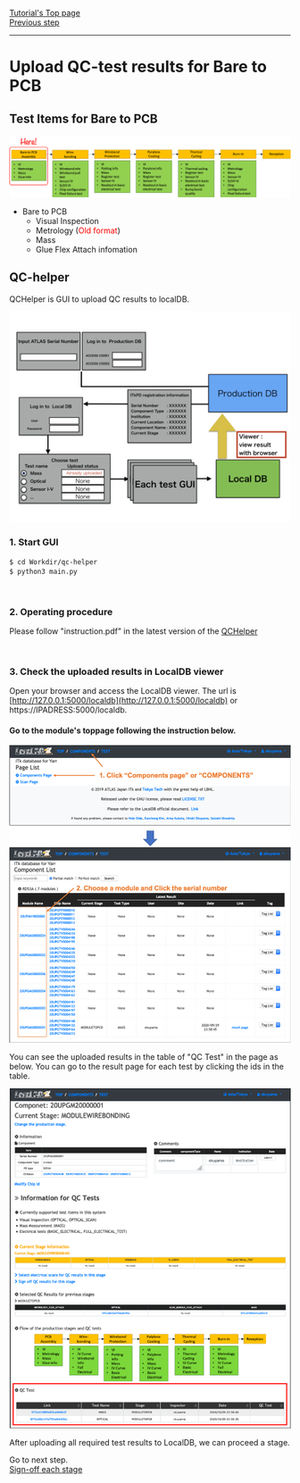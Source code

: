 [Tutorial's Top page](flow.md)<br>
[Previous step](register_module.md)<br>
<hr>

# Upload QC-test results for Bare to PCB

## Test Items for Bare to PCB

![demo scan](../images/qc-flow/stage_bare.png)

- Bare to PCB
  - Visual Inspection
  - Metrology (<span style="color: red; ">Old format</span>)
  - Mass
  - Glue Flex Attach infomation



## QC-helper
QCHelper is GUI to upload QC results to localDB.

![demo scan](../images/qc-flow/QCHepler_structure.png)

### 1. Start GUI

```bash
$ cd Workdir/qc-helper
$ python3 main.py
```
<br>

### 2. Operating procedure

Please follow "instruction.pdf" in the latest version of the [QCHelper](https://gitlab.cern.ch/atlas-itk/sw/db/pixels/qc-viz-tools-dev/qc-helper/-/tree/master/doc/Instruction)

<br>

### 3. Check the uploaded results in LocalDB viewer

Open your browser and access the LocalDB viewer.
The url is [http://127.0.0.1:5000/localdb](http://127.0.0.1:5000/localdb) or https://IPADRESS:5000/localdb.

#### Go to the module's toppage following the instruction below.
![demo scan](../images/qc-flow/goto_module_toppage.png)

You can see the uploaded results in the table of "QC Test" in the page as below.
You can go to the result page for each test by clicking the ids in the table.

![demo scan](../images/qc-flow/view_QC_test.png)

After uploading all required test results to LocalDB, we can proceed a stage.

Go to next step.<br>
[Sign-off each stage](signoffbare.md)<br>
